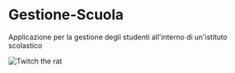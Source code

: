 # Gestione-Scuola
 Applicazione per la gestione degli studenti all'interno di un'istituto scolastico

![Twitch the rat](https://static.wikia.nocookie.net/lolesports_gamepedia_en/images/a/a5/Skin_Splash_Crime_City_Twitch.jpg/revision/latest?cb=20191212175740)
